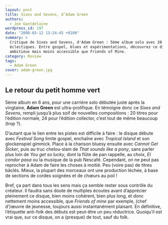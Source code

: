 ```yaml
---
layout: post
title: Sixes and Sevens, d’Adam Green
authors:
  - Joe Gantdelaine
wordpress_id: 197
date: "2008-03-12 13:24:45 +0100"
summary: >
  Critique de Sixes and Sevens, d'Adam Green : 5ème album solo avec 20 titres
  éclectiques. Entre gospel, blues et expérimentations, découvrez ce disque
  ambitieux mais moins accessible que Friends of Mine.
category: Review
tags:
  - Adam Green
cover: adam-green.jpg
---
```


## Le retour du petit homme vert

5ème album en 6 ans, pour une carrière solo débutée juste après la vingtaine,
**Adam Green** est ultra-prolifique. En témoigne donc ce _Sixes and Sevens_,
rempli jusqu’à plus soif de nouvelles compositions : 20 titres pour l’édition
normale, 24 pour l’édition collector, c’est tout de même beaucoup (trop ?).

D’autant que le lien entre les pistes est difficile à faire : le disque débute
avec _Festival Song_ limite gospel, enchaîne avec _Tropical Island_ et son
glockenspiel gimmick. Place à la chanson bluesy ensuite avec _Cannot Get
Sicker_, puis au truc chelou-slam de _That sounds like a pony_, sans parler plus
loin de _You get so lucky_, dont la flûte de pan rappelle, au choix, _El condor
pasa_ ou la musique de la pub Nescafé. Cependant, on ne peut pas reprocher à
Adam de faire les choses à moitié. Peu (voire pas) de titres bâclés. Mieux, la
plupart des morceaux ont une production léchée, à base de sections de cordes
soignées et de chœurs au poil !

Bref, ça part dans tous les sens mais ça semble rester sous contrôle du
créateur. Il faudra sans doute de multiples écoutes avant d’apprécier pleinement
ce disque, bien moins cohérent, bien plus long, et donc nettement moins
accessible, que _Friends of mine_ par exemple, (chef d’)œuvre de jeunesse,
toujours aussi instantanément plaisant. En définitive, l’étiquette anti-folk des
débuts est peut-être un peu réductrice. Quoiqu’il est vrai que, sur ce disque,
on a (presque) de tout, sauf du folk.
